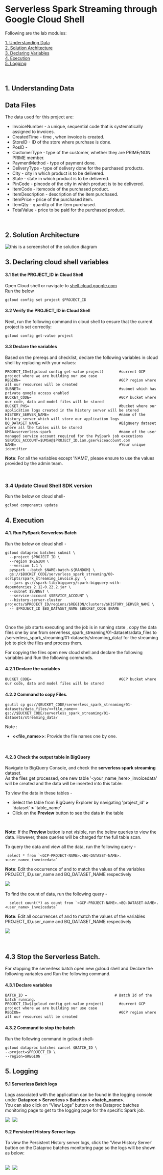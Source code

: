 # Serverless Spark Streaming through Google Cloud Shell



Following are the lab modules:

[1. Understanding Data](05a_serverless_spark_streaming_gcloud_execution.md#1-understanding-data)<br>
[2. Solution Architecture](05a_serverless_spark_streaming_gcloud_execution.md#2-solution-architecture)<br>
[3. Declaring Variables](05a_serverless_spark_streaming_gcloud_execution.md#3-declaring-cloud-shell-variables)<br>
[4. Execution](05a_serverless_spark_streaming_gcloud_execution.md#4-execution)<br>
[5. Logging](05a_serverless_spark_streaming_gcloud_execution.md#5-logging)<br>

<br>

## 1. Understanding Data

## Data Files

The data used for this project are:

- InvoiceNumber   -  a unique, sequential code that is systematically assigned to invoices.
- CreatedTime     -  time , when invoice is created.
- StoreID         -  ID of the store where purchase is done.
- PosID           -  
- CustomerType    - type of the customer, whether they are PRIME/NON PRIME member.
- PaymentMethod   - type of payment done.
- DeliveryType    - type of delivery done for the purchased products.
- City            - city in which product is to be delivered.
- State           - state in which product is to be delivered.
- PinCode         - pincode of the city in which product is to be delivered.
- ItemCode        - itemcode of the purchased product.
- ItemDescription - description of the item purchased.
- ItemPrice       - price of the purchased item.
- ItemQty         - quantity of the item purchased.
- TotalValue      - price to be paid for the purchased product.

<br>

## 2. Solution Architecture
 
 
![this is a screenshot of the solution diagram](../images/Flow_of_Resources.png)
 

## 3. Declaring cloud shell variables

#### 3.1 Set the PROJECT_ID in Cloud Shell

Open Cloud shell or navigate to [shell.cloud.google.com](https://shell.cloud.google.com)<br>
Run the below
```
gcloud config set project $PROJECT_ID

```

#### 3.2 Verify the PROJECT_ID in Cloud Shell

Next, run the following command in cloud shell to ensure that the current project is set correctly:

```
gcloud config get-value project
```

#### 3.3 Declare the variables

Based on the prereqs and checklist, declare the following variables in cloud shell by replacing with your values:


```
PROJECT_ID=$(gcloud config get-value project)       #current GCP project where we are building our use case
REGION=                                             #GCP region where all our resources will be created
SUBNET=                                             #subnet which has private google access enabled
BUCKET_CODE=                                        #GCP bucket where our code, data and model files will be stored
BUCKET_PHS=                                         #bucket where our application logs created in the history server will be stored
HISTORY_SERVER_NAME=                                #name of the history server which will store our application logs
BQ_DATASET_NAME=                                    #BigQuery dataset where all the tables will be stored
UMSA=serverless-spark                               #name of the user managed service account required for the PySpark job executions
SERVICE_ACCOUNT=$UMSA@$PROJECT_ID.iam.gserviceaccount.com
NAME=                                               #Your unique identifier
```

**Note:** For all the variables except 'NAME', please ensure to use the values provided by the admin team.

<br>



### 3.4 Update Cloud Shell SDK version
Run the below on cloud shell-
```
gcloud components update
```


## 4. Execution 


#### 4.1. Run PySpark Serverless Batch

Run the below on cloud shell -
```
gcloud dataproc batches submit \
  --project $PROJECT_ID \
  --region $REGION \
  --version 1.1 \
  pyspark --batch $NAME-batch-${RANDOM} \
  gs://$BUCKET_CODE/serverless_spark_streaming/00-scripts/spark_streaming_invoice.py  \
  --jars gs://spark-lib/bigquery/spark-bigquery-with-dependencies_2.12-0.22.2.jar \
  --subnet $SUBNET \
  --service-account $SERVICE_ACCOUNT \
  --history-server-cluster projects/$PROJECT_ID/regions/$REGION/clusters/$HISTORY_SERVER_NAME \
  -- $PROJECT_ID $BQ_DATASET_NAME $BUCKET_CODE $NAME
```

<br>

Once the job starts executing and the job is in running state , copy the data files one by one from serverless_spark_streaming/01-datasets/data_files  to  /serverless_spark_streaming/01-datasets/streaming_data/ for the streaming job to pick the files  and process them.

For copying the files open new cloud shell and declare the following variables and Run the following commands.

#### 4.2.1 Declare the variables

```
BUCKET_CODE=                                        #GCP bucket where our code, data and model files will be stored

```

#### 4.2.2 Command to copy Files.

```
gsutil cp gs://$BUCKET_CODE/serverless_spark_streaming/01-datasets/data_files/<<file_name>>  gs://$BUCKET_CODE/serverless_spark_streaming/01-datasets/streaming_data/

```

Note :
- **<<file_name>>**: Provide the file names one by one.

<br>


#### 4.2.3 Check the output table in BigQuery

Navigate to BigQuery Console, and check the **serverless spark streaming** dataset. <br>
As the files get processed, one new table '<your_name_here>_invoicedata' will be created and the data will be inserted into this table:

To view the data in these tables -

* Select the table from BigQuery Explorer by navigating 'project_id' **>** 'dataset' **>** 'table_name'
* Click on the **Preview** button to see the data in the table

<br>

**Note:** If the **Preview** button is not visible, run the below queries to view the data. However, these queries will be charged for the full table scan.
<br>

To query the data and view all the data, run the following query - 

```
 select * from `<GCP-PROJECT-NAME>.<BQ-DATASET-NAME>.<user_name>_invoicedata` 
```

**Note:** Edit the occurrence of <GCP-PROJECT-NAME> and <BQ-DATASET-NAME> to match the values of the variables PROJECT_ID,user_name and BQ_DATASET_NAME respectively

<kbd>
<img src=../images/bq1.png />
</kbd>

<br>

<br>
To find the count of data, run the following query - 

```
  select count(*) as count from `<GCP-PROJECT-NAME>.<BQ-DATASET-NAME>.<user_name>_invoicedata`
```

**Note:** Edit all occurrences of <GCP-PROJECT-NAME> and <BQ-DATASET-NAME> to match the values of the variables PROJECT_ID,user_name and BQ_DATASET_NAME respectively

<kbd>
<img src=../images/bq2.png />
</kbd>

<br>

<br>

<br>

## 4.3  Stop the Serverless Batch.

For stopping the serverless batch open new gcloud shell and  Declare the following variables and Run the following command.

#### 4.3.1 Declare variables

```
BATCH_ID =                                        # Batch Id of the batch running.
PROJECT_ID=$(gcloud config get-value project)       #current GCP project where we are building our use case
REGION=                                             #GCP region where all our resources will be created
```

#### 4.3.2 Command to stop the batch

Run the following command in gcloud shell-

```
gcloud dataproc batches cancel $BATCH_ID \
--project=$PROJECT_ID \
--region=$REGION
```

## 5. Logging

#### 5.1 Serverless Batch logs

Logs associated with the application can be found in the logging console under 
**Dataproc > Serverless > Batches > <batch_name>**. 
<br> You can also click on “View Logs” button on the Dataproc batches monitoring page to get to the logging page for the specific Spark job.

<kbd>
<img src=../images/image10.PNG />
</kbd>

<kbd>
<img src=../images/image11.png />
</kbd>

<br>

#### 5.2 Persistent History Server logs

To view the Persistent History server logs, click the 'View History Server' button on the Dataproc batches monitoring page so the logs will be shown as below:

<br>

<kbd>
<img src=../images/image12.PNG />
</kbd>

<kbd>
<img src=../images/image13.PNG />
</kbd>

<br>
